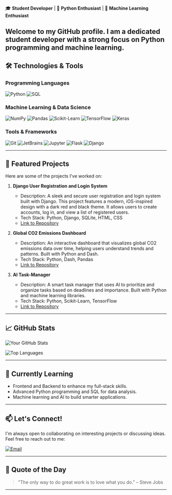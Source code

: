 🎓 **Student Developer** | 🐍 **Python Enthusiast** | 🤖 **Machine Learning Enthusiast**

Welcome to my GitHub profile. I am a dedicated student developer with a strong focus on Python programming and machine learning.
---

## 🛠️ **Technologies & Tools**

### Programming Languages
![Python](https://img.shields.io/badge/Python-3776AB?style=for-the-badge&logo=python&logoColor=white)
![SQL](https://img.shields.io/badge/SQL-4479A1?style=for-the-badge&logo=mysql&logoColor=white)

### Machine Learning & Data Science
![NumPy](https://img.shields.io/badge/NumPy-013243?style=for-the-badge&logo=numpy&logoColor=white)
![Pandas](https://img.shields.io/badge/Pandas-150458?style=for-the-badge&logo=pandas&logoColor=white)
![Scikit-Learn](https://img.shields.io/badge/Scikit_Learn-F7931E?style=for-the-badge&logo=scikit-learn&logoColor=white)
![TensorFlow](https://img.shields.io/badge/TensorFlow-FF6F00?style=for-the-badge&logo=tensorflow&logoColor=white)
![Keras](https://img.shields.io/badge/Keras-D00000?style=for-the-badge&logo=keras&logoColor=white)

### Tools & Frameworks
![Git](https://img.shields.io/badge/Git-F05032?style=for-the-badge&logo=git&logoColor=white)
![JetBrains](https://img.shields.io/badge/JetBrains-000000?style=for-the-badge&logo=jetbrains&logoColor=white)
![Jupyter](https://img.shields.io/badge/Jupyter-F37626?style=for-the-badge&logo=jupyter&logoColor=white)
![Flask](https://img.shields.io/badge/Flask-000000?style=for-the-badge&logo=flask&logoColor=white)
![Django](https://img.shields.io/badge/Django-092E20?style=for-the-badge&logo=django&logoColor=white)

---

## 📂 **Featured Projects**

Here are some of the projects I've worked on:

1. **Django User Registration and Login System**
   - Description: A sleek and secure user registration and login system built with Django. This project features a modern, iOS-inspired design with a dark red and black theme. It allows users to create accounts, log in, and view a list of registered users.
   - Tech Stack: Python, Django, SQLite, HTML, CSS
   - [Link to Repository](https://github.com/MetalKnightCat/django-register-system)

2. **Global CO2 Emissions Dashboard**  
   - Description: An interactive dashboard that visualizes global CO2 emissions data over time, helping users understand trends and patterns. Built with Python and Dash.  
   - Tech Stack: Python, Dash, Pandas  
   - [Link to Repository](https://github.com/MetalKnightCat/Global-CO2-Emissions-Dashboard)

3. **AI Task-Manager**  
   - Description: A smart task manager that uses AI to prioritize and organize tasks based on deadlines and importance. Built with Python and machine learning libraries.  
   - Tech Stack: Python, Scikit-Learn, TensorFlow  
   - [Link to Repository](https://github.com/MetalKnightCat/ai-task-manager)

---

## 📈 **GitHub Stats**

![Your GitHub Stats](https://github-readme-stats.vercel.app/api?username=MetalKnightCat&show_icons=true&theme=radical)

![Top Languages](https://github-readme-stats.vercel.app/api/top-langs/?username=MetalKnightCat&layout=compact&theme=radical)

---

## 🌱 **Currently Learning**

- Frontend and Backend to enhance my full-stack skills.
- Advanced Python programming and SQL for data analysis.
- Machine learning and AI to build smarter applications.

---

## 📫 **Let's Connect!**

I'm always open to collaborating on interesting projects or discussing ideas. Feel free to reach out to me:

[![Email](https://img.shields.io/badge/Email-D14836?style=for-the-badge&logo=gmail&logoColor=white)](mailto:lucas@dubox.com.br)

---

## 💬 **Quote of the Day**

> "The only way to do great work is to love what you do." – Steve Jobs

---

